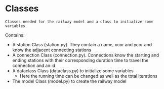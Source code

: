 # Classes

```
Classes needed for the railway model and a class to initialize some variables

```

Contains:
- A station Class (station.py). They contain a name, xcor and ycor and know the adjacent connecting stations
- A connection Class (connection.py). Connections know the starting and ending stations with their corresponding duration time to travel the connection and an id
- A dataclass Class (dataclass.py) to initialize some variables
    - Here the running time can be changed as well as the total iterations
- The model Class (model.py) to create the railway model